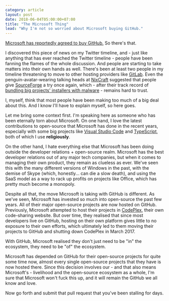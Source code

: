 ```yaml
---
category: article
layout: post
date: 2018-06-04T05:00:00+07:00
title: "The Microsoft Thing"
lead: "Why I'm not so worried about Microsoft buying GitHub."
---
```


[Microsoft has reportedly agreed to buy GitHub.](https://www.theverge.com/2018/6/3/17422752/microsoft-github-acquisition-rumors) So there's that.

I discovered this piece of news on my Twitter timeline, and - just like anything that has ever reached the Twitter timeline - people have been fanning the flames of the whole discussion. And people are starting to take matters into their own hands as well. There's been at least two people in my timeline threatening to move to other hosting providers like [GitLab](https://gitlab.com/). Even the penguin-avatar-wearing talking heads at [NixCraft](https://twitter.com/nixcraft/status/1003391038612897792) suggested that people give [SourceForge](https://sourceforge.net/) a try once again, which - after their track record of [bundling big projects' installers with malware](https://www.howtogeek.com/218764/warning-don%E2%80%99t-download-software-from-sourceforge-if-you-can-help-it/) - remains hard to trust.

I, myself, think that most people have been making too much of a big deal about this. And I know I'll have to explain myself, so here goes.

Let me bring some context first. I'm speaking here as someone who has been eternally torn about Microsoft. On one hand, I love the latest contributions to open-source that Microsoft has done in the recent years, especially with some big projects like [Visual Studio Code](https://code.visualstudio.com/) and [TypeScript](https://www.typescriptlang.org), both of which I use **religiously**.

On the other hand, I hate everything else that Microsoft has been doing outside the developer relations + open-source realm. Microsoft has the best developer relations out of any major tech companies, but when it comes to managing their own product, they remain as clueless as ever. We've seen this with the many different versions of Windows in the past, with the demise of Skype (which, honestly... can die a slow death), and using the SaaS model as a way to rack up profits on projects like Office, which has pretty much become a monopoly.

Despite all that, the move Microsoft is taking with GitHub is different. As we've seen, Microsoft has invested so much into open-source the past few years. All of their major open-source projects are now hosted on GitHub. Previously, Microsoft attempted to host their projects in [CodePlex](https://en.wikipedia.org/wiki/CodePlex), their own code-sharing website. But over time, they realised that since most developers live on GitHub, hosting on their own platform gives little to no exposure to their own efforts, which ultimately led to them moving their projects to GitHub and shutting down CodePlex in March 2017.

With GitHub, Microsoft realised they don't just need to be "in" the ecosystem, they need to be "of" the ecosystem.

Microsoft has depended on GitHub for their open-source projects for quite some time now, almost every single open-source projects that they have is now hosted there. Since this decision involves our - and that also means Microsoft's - livelihood and the open-source ecosystem as a whole, I'm sure that Microsoft won't fuck this up, and it will remain the GitHub we all know and love.

Now go forth and submit that pull request that you've been stalling for days.

